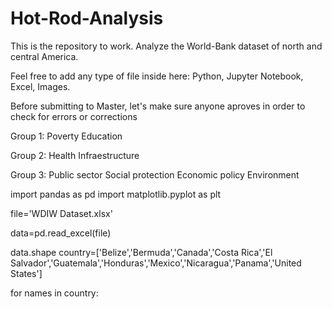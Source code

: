 # Hot-Rod-Analysis
This is the repository to work. Analyze the World-Bank dataset of north and central America.

Feel free to add any type of file inside here: Python, Jupyter Notebook, Excel, Images.

Before submitting to Master, let's make sure anyone aproves in order to check for errors or corrections

Group 1:
Poverty
Education

Group 2:
Health
Infraestructure

Group 3:
Public sector
Social protection
Economic policy
Environment


import pandas as pd
import matplotlib.pyplot as plt

file='WDIW Dataset.xlsx'

data=pd.read_excel(file)

data.shape
country=['Belize','Bermuda','Canada','Costa Rica','El Salvador','Guatemala','Honduras','Mexico','Nicaragua','Panama','United States']

for names in country:
    




